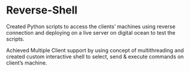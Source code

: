 # Reverse-Shell
Created Python scripts to access the clients’ machines using reverse connection and deploying on a live server on digital ocean to test the scripts.

Achieved Multiple Client support by using concept of multithreading and created custom interactive shell to select, send & execute commands on client’s machine.
